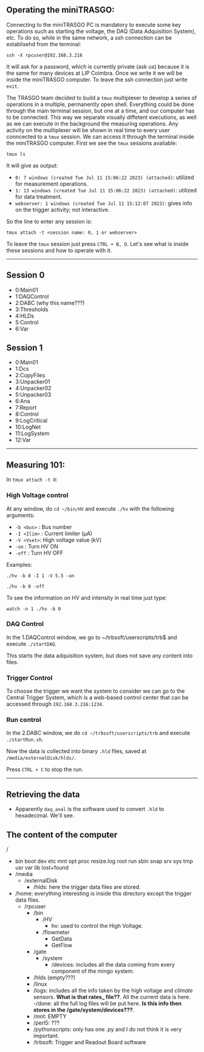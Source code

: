 ## Operating the miniTRASGO:
Connecting to the miniTRASGO PC is mandatory to execute some key operations such as starting the voltage, the DAQ (Data Adquisition System), etc. To do so, while in the same network, a ssh connection can be establisehd from the terminal:
    
    ssh -X rpcuser@192.168.3.216
It will ask for a password, which is currently private (ask us) because it is the same for many devices at LIP Coimbra. Once we write it we will be inside the miniTRASGO computer. To leave the ssh connection just write `exit`.

The TRASGO team decided to build a `tmux` multiplexer to develop a series of operations in a multiple, permanently open shell. Everything could be done through the main terminal session, but one at a time, and our computer has to be connected. This way we separate visually diffetent executions, as well as we can execute in the background the measuring operations. Any activity on the multiplexer will be shown in real time to every user conncected to a `tmux` session. We can access it through the terminal inside the miniTRASGO computer. First we see the `tmux` sessions avaliable:

    tmux ls
It will give as output:
- `0: 7 windows (created Tue Jul 11 15:06:22 2023) (attached)`: utilized for measurement operations.
- `1: 13 windows (created Tue Jul 11 15:06:22 2023) (attached)`: utilized for data treatment.
- `webserver: 1 windows (created Tue Jul 11 15:12:07 2023)`: gives info on the trigger activity; not interactive.

So the line to enter any session is:

    tmux attach -t <session name: 0, 1 or webserver>
  
To leave the `tmux` session just press `CTRL + B, D`. Let's see what is inside these sessions and how to operate with it.

---

## Session 0
- 0:Main01
- 1:DAQControl
- 2:DABC (why this name???)
- 3:Thresholds
- 4:HLDs
- 5:Control
- 6:Var

## Session 1
- 0:Main01
- 1:Dcs
- 2:CopyFiles
- 3:Unpacker01
- 4:Unpacker02
- 5:Unpacker03
- 6:Ana
- 7:Report
- 8:Control
- 9:LogCritical
- 10:LogNet
- 11:LogSystem
- 12:Var

---

## Measuring 101:
In `tmux attach -t 0`:

### High Voltage control
At any window, do `cd ~/bin/HV` and execute `./hv` with the following arguments:

- `-b <bus>` : Bus number
- `-I <Ilim>` : Current limiter (μA)
- `-V <Vset>`: High voltage value (kV)
- `-on` : Turn HV ON
- `-off` : Turn HV OFF

Examples:

    ./hv -b 0 -I 1 -V 5.5 -on 
<!-- tsk -->
    ./hv -b 0 -off

To see the information on HV and intensity in real time just type:

    watch -n 1 ./hv -b 0

### DAQ Control

In the 1.DAQControl window, we go to ~/trbsoft/userscripts/trb$ and execute `./startDAQ`.

This starts the data adquisition system, but does not save any content into files.


### Trigger Control

To choose the trigger we want the system to consider we can go to the Central Trigger System, which is a web-based control center that can be accessed through `192.168.3.216:1234`.

### Run control

In the 2.DABC window, we do `cd ~/trbsoft/userscripts/trb` and execute `./startRun.sh`.

Now the data is collected into binary `.hld` files, saved at `/media/externalDisk/hlds/`.

Press `CTRL + C` to stop the run.

---

## Retrieving the data

- Apparently `daq_anal` is the software used to convert `.hld` to hexadecimal. We'll see.


## The content of the computer
/
- bin  boot  dev  etc  mnt  opt  proc  resize.log  root  run  sbin  snap  srv  sys  tmp  usr  var lib  lost+found
- /media
    - /externalDisk
        - /hlds: here the trigger data files are stored.
- /home: everything interesting is inside this directory except the trigger data files.
    - /rpcuser
        - /bin
            - /HV
                - hv: used to control the High Voltage.
            - /flowmeter
                - GetData
                - GetFlow
        - /gate
            - /system
                - /devices: includes all the data coming from every component of the mingo system.
        - /hlds (empty???)
        - /linux
        - /logs: includes all the info taken by the high voltage and *climate* sensors. **What is that rates_ file??**. All the current data is here.
            -/done: all the full log files will be put here. **Is this info then stores in the /gate/system/devices???**.
        - /mnt: EMPTY
        - /perl5: ???
        - /pythonscripts: only has one .py and I do not think it is very important.
        - /trbsoft: Trigger and Readout Board software
     
